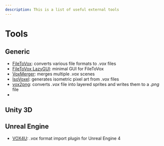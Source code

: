 ```yaml
---
description: This is a list of useful external tools
---
```


# Tools

## Generic

* [FileToVox](https://github.com/Zarbuz/FileToVox): converts various file formats to _.vox_ files
* [FileToVox LazyGUI](https://github.com/patrikroy/FileToVox-LazyGUI): minimal GUI for FileToVox
* [VoxMerger](https://github.com/Zarbuz/VoxMerger): merges multiple _.vox_ scenes
* [IsoVoxel](https://github.com/tommyettinger/IsoVoxel): generates isometric pixel art from _.vox_ files
* [vox2png](https://github.com/jemisa/vox2png): converts _.vox_ file into layered sprites and writes them to a _.png_ file
* 
## Unity 3D



## Unreal Engine

* [VOX4U](https://github.com/mik14a/VOX4U): _.vox_ format import plugin for Unreal Engine 4

